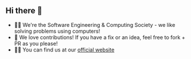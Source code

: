 ## Hi there 👋

- 🙋‍♀ We're the Software Engineering & Computing Society - we like solving problems using computers!
- 👀 We love contributions! If you have a fix or an idea, feel free to fork + PR as you please!
- 👩‍💻 You can find us at our [official website](https://msusecs.club)

